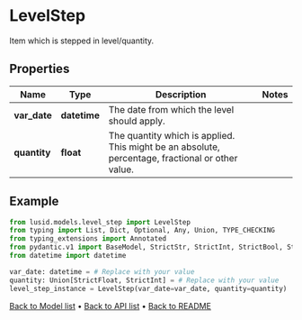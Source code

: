 # LevelStep

Item which is stepped in level/quantity.
## Properties
Name | Type | Description | Notes
------------ | ------------- | ------------- | -------------
**var_date** | **datetime** | The date from which the level should apply. | 
**quantity** | **float** | The quantity which is applied. This might be an absolute, percentage, fractional or other value. | 
## Example

```python
from lusid.models.level_step import LevelStep
from typing import List, Dict, Optional, Any, Union, TYPE_CHECKING
from typing_extensions import Annotated
from pydantic.v1 import BaseModel, StrictStr, StrictInt, StrictBool, StrictFloat, StrictBytes, Field, validator, ValidationError, conlist, constr
from datetime import datetime

var_date: datetime = # Replace with your value
quantity: Union[StrictFloat, StrictInt] = # Replace with your value
level_step_instance = LevelStep(var_date=var_date, quantity=quantity)

```

[Back to Model list](../README.md#documentation-for-models) &#8226; [Back to API list](../README.md#documentation-for-api-endpoints) &#8226; [Back to README](../README.md)

